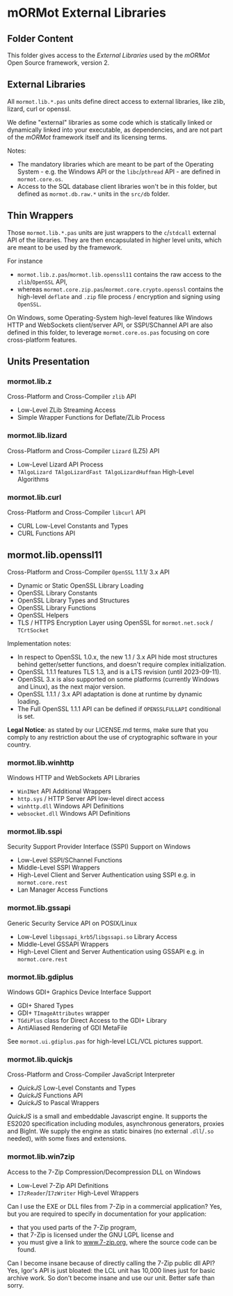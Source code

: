 # mORMot External Libraries

## Folder Content

This folder gives access to the *External Libraries* used by the *mORMot* Open Source framework, version 2.

## External Libraries

All `mormot.lib.*.pas` units define direct access to external libraries, like zlib, lizard, curl or openssl. 

We define "external" libraries as some code which is statically linked or dynamically linked into your executable, as dependencies, and are not part of the *mORMot* framework itself and its licensing terms.

Notes:

- The mandatory libraries which are meant to be part of the Operating System - e.g. the Windows API or the `libc`/`pthread` API - are defined in `mormot.core.os`.
- Access to the SQL database client libraries won't be in this folder, but defined as `mormot.db.raw.*` units in the `src/db` folder.

## Thin Wrappers

Those `mormot.lib.*.pas` units are just wrappers to the `c`/`stdcall` external API of the libraries. They are then encapsulated in higher level units, which are meant to be used by the framework.

For instance 

- `mormot.lib.z.pas`/`mormot.lib.openssl11` contains the raw access to the `zlib`/`OpenSSL` API, 
- whereas `mormot.core.zip.pas`/`mormot.core.crypto.openssl` contains the high-level `deflate` and `.zip` file process / encryption and signing using `OpenSSL`.

On Windows, some Operating-System high-level features like Windows HTTP and WebSockets client/server API, or SSPI/SChannel API are also defined in this folder, to leverage `mormot.core.os.pas` focusing on core cross-platform features.


## Units Presentation

### mormot.lib.z

Cross-Platform and Cross-Compiler `zlib` API
- Low-Level ZLib Streaming Access
- Simple Wrapper Functions for Deflate/ZLib Process

### mormot.lib.lizard

Cross-Platform and Cross-Compiler `Lizard` (LZ5) API
- Low-Level Lizard API Process
- `TAlgoLizard TAlgoLizardFast TAlgoLizardHuffman` High-Level Algorithms

### mormot.lib.curl

Cross-Platform and Cross-Compiler `libcurl` API
- CURL Low-Level Constants and Types
- CURL Functions API

## mormot.lib.openssl11

Cross-Platform and Cross-Compiler `OpenSSL` 1.1.1/ 3.x API
- Dynamic or Static OpenSSL Library Loading
- OpenSSL Library Constants
- OpenSSL Library Types and Structures
- OpenSSL Library Functions
- OpenSSL Helpers
- TLS / HTTPS Encryption Layer using OpenSSL for `mormot.net.sock` / `TCrtSocket`

Implementation notes:
- In respect to OpenSSL 1.0.x, the new 1.1 / 3.x API hide most structures behind getter/setter functions, and doesn't require complex initialization.
- OpenSSL 1.1.1 features TLS 1.3, and is a LTS revision (until 2023-09-11).
- OpenSSL 3.x is also supported on some platforms (currently Windows and Linux), as the next major version.
- OpenSSL 1.1.1 / 3.x API adaptation is done at runtime by dynamic loading.
- The Full OpenSSL 1.1.1 API can be defined if `OPENSSLFULLAPI` conditional is set.

**Legal Notice**: as stated by our LICENSE.md terms, make sure that you comply to any restriction about the use of cryptographic software in your country.

### mormot.lib.winhttp

Windows HTTP and WebSockets API Libraries
- `WinINet` API Additional Wrappers
- `http.sys` / HTTP Server API low-level direct access
- `winhttp.dll` Windows API Definitions
- `websocket.dll` Windows API Definitions

### mormot.lib.sspi

Security Support Provider Interface (SSPI) Support on Windows
- Low-Level SSPI/SChannel Functions
- Middle-Level SSPI Wrappers
- High-Level Client and Server Authentication using SSPI e.g. in `mormot.core.rest`
- Lan Manager Access Functions

### mormot.lib.gssapi

Generic Security Service API on POSIX/Linux
- Low-Level `libgssapi_krb5`/`libgssapi.so` Library Access
- Middle-Level GSSAPI Wrappers
- High-Level Client and Server Authentication using GSSAPI e.g. in `mormot.core.rest`

### mormot.lib.gdiplus

Windows GDI+ Graphics Device Interface Support
- GDI+ Shared Types
- GDI+ `TImageAttributes` wrapper
- `TGdiPlus` class for Direct Access to the GDI+ Library
- AntiAliased Rendering of GDI MetaFile

See `mormot.ui.gdiplus.pas` for high-level LCL/VCL pictures support.

### mormot.lib.quickjs

Cross-Platform and Cross-Compiler JavaScript Interpreter
- *QuickJS* Low-Level Constants and Types
- *QuickJS* Functions API
- *QuickJS* to Pascal Wrappers

*QuickJS* is a small and embeddable Javascript engine.
It supports the ES2020 specification including modules, asynchronous generators, proxies and BigInt.
We supply the engine as static binaires (no external `.dll`/`.so` needed), with some fixes and extensions.

### mormot.lib.win7zip

Access to the 7-Zip Compression/Decompression DLL on Windows 
- Low-Level 7-Zip API Definitions
- `I7zReader`/`I7zWriter` High-Level Wrappers

Can I use the EXE or DLL files from 7-Zip in a commercial application?
Yes, but you are required to specify in documentation for your application:
- that you used parts of the 7-Zip program,
- that 7-Zip is licensed under the GNU LGPL license and
- you must give a link to www.7-zip.org, where the source code can be found.

Can I become insane because of directly calling the 7-Zip public dll API?
Yes, Igor's API is just bloated: the LCL unit has 10,000 lines just for basic archive work. So don't become insane and use our unit. Better safe than sorry.
